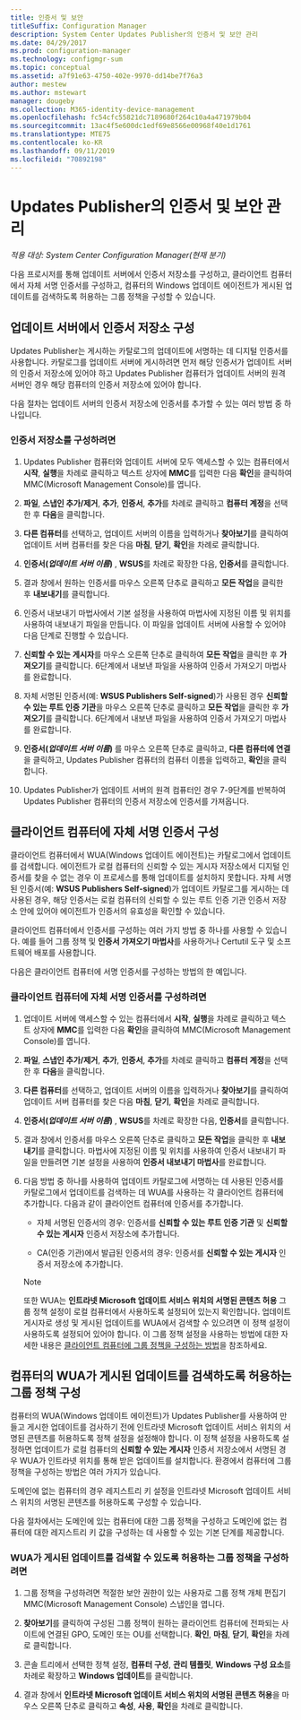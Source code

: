 ```yaml
---
title: 인증서 및 보안
titleSuffix: Configuration Manager
description: System Center Updates Publisher의 인증서 및 보안 관리
ms.date: 04/29/2017
ms.prod: configuration-manager
ms.technology: configmgr-sum
ms.topic: conceptual
ms.assetid: a7f91e63-4750-402e-9970-dd14be7f76a3
author: mestew
ms.author: mstewart
manager: dougeby
ms.collection: M365-identity-device-management
ms.openlocfilehash: fc54cfc55821dc7189680f264c10a4a471979b04
ms.sourcegitcommit: 13ac4f5e600dc1edf69e8566e00968f40e1d1761
ms.translationtype: MTE75
ms.contentlocale: ko-KR
ms.lasthandoff: 09/11/2019
ms.locfileid: "70892198"
---
```

# <a name="manage-certificates-and-security-for-updates-publisher"></a>Updates Publisher의 인증서 및 보안 관리

*적용 대상: System Center Configuration Manager(현재 분기)*

다음 프로시저를 통해 업데이트 서버에서 인증서 저장소를 구성하고, 클라이언트 컴퓨터에서 자체 서명 인증서를 구성하고, 컴퓨터의 Windows 업데이트 에이전트가 게시된 업데이트를 검색하도록 허용하는 그룹 정책을 구성할 수 있습니다.

## <a name="configure-the-certificate-store-on-the-update-server"></a>업데이트 서버에서 인증서 저장소 구성
 Updates Publisher는 게시하는 카탈로그의 업데이트에 서명하는 데 디지털 인증서를 사용합니다. 카탈로그를 업데이트 서버에 게시하려면 먼저 해당 인증서가 업데이트 서버의 인증서 저장소에 있어야 하고 Updates Publisher 컴퓨터가 업데이트 서버의 원격 서버인 경우 해당 컴퓨터의 인증서 저장소에 있어야 합니다.

다음 절차는 업데이트 서버의 인증서 저장소에 인증서를 추가할 수 있는 여러 방법 중 하나입니다.

### <a name="to-configure-the-certificate-store"></a>인증서 저장소를 구성하려면
1.  Updates Publisher 컴퓨터와 업데이트 서버에 모두 액세스할 수 있는 컴퓨터에서 **시작**, **실행**을 차례로 클릭하고 텍스트 상자에 **MMC**를 입력한 다음 **확인**을 클릭하여 MMC(Microsoft Management Console)를 엽니다.

2.  **파일**, **스냅인 추가/제거**, **추가**, **인증서**, **추가**를 차례로 클릭하고 **컴퓨터 계정**을 선택한 후 **다음**을 클릭합니다.

3.  **다른 컴퓨터**를 선택하고, 업데이트 서버의 이름을 입력하거나 **찾아보기**를 클릭하여 업데이트 서버 컴퓨터를 찾은 다음 **마침**, **닫기**, **확인**을 차례로 클릭합니다.

4.  **인증서(*업데이트 서버 이름*)** , **WSUS**를 차례로 확장한 다음, **인증서**를 클릭합니다.

5.  결과 창에서 원하는 인증서를 마우스 오른쪽 단추로 클릭하고 **모든 작업**을 클릭한 후 **내보내기**를 클릭합니다.

6.  인증서 내보내기 마법사에서 기본 설정을 사용하여 마법사에 지정된 이름 및 위치를 사용하여 내보내기 파일을 만듭니다. 이 파일을 업데이트 서버에 사용할 수 있어야 다음 단계로 진행할 수 있습니다.

7.  **신뢰할 수 있는 게시자**를 마우스 오른쪽 단추로 클릭하여 **모든 작업**을 클릭한 후 **가져오기**를 클릭합니다. 6단계에서 내보낸 파일을 사용하여 인증서 가져오기 마법사를 완료합니다.

8.  자체 서명된 인증서(예: **WSUS Publishers Self-signed**)가 사용된 경우 **신뢰할 수 있는 루트 인증 기관**을 마우스 오른쪽 단추로 클릭하고 **모든 작업**을 클릭한 후 **가져오기**를 클릭합니다. 6단계에서 내보낸 파일을 사용하여 인증서 가져오기 마법사를 완료합니다.

9.  **인증서(*업데이트 서버 이름*)** 를 마우스 오른쪽 단추로 클릭하고, **다른 컴퓨터에 연결**을 클릭하고, Updates Publisher 컴퓨터의 컴퓨터 이름을 입력하고, **확인**을 클릭합니다.

10. Updates Publisher가 업데이트 서버의 원격 컴퓨터인 경우 7-9단계를 반복하여 Updates Publisher 컴퓨터의 인증서 저장소에 인증서를 가져옵니다.



## <a name="configure-a-self-signing-certificate-on-client-computers"></a>클라이언트 컴퓨터에 자체 서명 인증서 구성
클라이언트 컴퓨터에서 WUA(Windows 업데이트 에이전트)는 카탈로그에서 업데이트를 검색합니다. 에이전트가 로컬 컴퓨터의 신뢰할 수 있는 게시자 저장소에서 디지털 인증서를 찾을 수 없는 경우 이 프로세스를 통해 업데이트를 설치하지 못합니다. 자체 서명된 인증서(예: **WSUS Publishers Self-signed**)가 업데이트 카탈로그를 게시하는 데 사용된 경우, 해당 인증서는 로컬 컴퓨터의 신뢰할 수 있는 루트 인증 기관 인증서 저장소 안에 있어야 에이전트가 인증서의 유효성을 확인할 수 있습니다.

클라이언트 컴퓨터에서 인증서를 구성하는 여러 가지 방법 중 하나를 사용할 수 있습니다. 예를 들어 그룹 정책 및 **인증서 가져오기 마법사**를 사용하거나 Certutil 도구 및 소프트웨어 배포를 사용합니다.

다음은 클라이언트 컴퓨터에 서명 인증서를 구성하는 방법의 한 예입니다.

### <a name="to-configure-a-self-signing-certificate-on-client-computers"></a>클라이언트 컴퓨터에 자체 서명 인증서를 구성하려면
1. 업데이트 서버에 액세스할 수 있는 컴퓨터에서 **시작**, **실행**을 차례로 클릭하고 텍스트 상자에 **MMC**를 입력한 다음 **확인**을 클릭하여 MMC(Microsoft Management Console)를 엽니다.

2. **파일**, **스냅인 추가/제거**, **추가**, **인증서**, **추가**를 차례로 클릭하고 **컴퓨터 계정**을 선택한 후 **다음**을 클릭합니다.

3. **다른 컴퓨터**를 선택하고, 업데이트 서버의 이름을 입력하거나 **찾아보기**를 클릭하여 업데이트 서버 컴퓨터를 찾은 다음 **마침**, **닫기**, **확인**을 차례로 클릭합니다.

4. **인증서(*업데이트 서버 이름*)** , **WSUS**를 차례로 확장한 다음, **인증서**를 클릭합니다.

5. 결과 창에서 인증서를 마우스 오른쪽 단추로 클릭하고 **모든 작업**을 클릭한 후 **내보내기**를 클릭합니다. 마법사에 지정된 이름 및 위치를 사용하여 인증서 내보내기 파일을 만들려면 기본 설정을 사용하여 **인증서 내보내기 마법사**를 완료합니다.

6. 다음 방법 중 하나를 사용하여 업데이트 카탈로그에 서명하는 데 사용된 인증서를 카탈로그에서 업데이트를 검색하는 데 WUA를 사용하는 각 클라이언트 컴퓨터에 추가합니다. 다음과 같이 클라이언트 컴퓨터에 인증서를 추가합니다.

   -   자체 서명된 인증서의 경우: 인증서를 **신뢰할 수 있는 루트 인증 기관** 및 **신뢰할 수 있는 게시자** 인증서 저장소에 추가합니다.

   -   CA(인증 기관)에서 발급된 인증서의 경우: 인증서를 **신뢰할 수 있는 게시자** 인증서 저장소에 추가합니다.

   > [!NOTE]
   > 또한 WUA는 **인트라넷 Microsoft 업데이트 서비스 위치의 서명된 콘텐츠 허용** 그룹 정책 설정이 로컬 컴퓨터에서 사용하도록 설정되어 있는지 확인합니다. 업데이트 게시자로 생성 및 게시된 업데이트를 WUA에서 검색할 수 있으려면 이 정책 설정이 사용하도록 설정되어 있어야 합니다. 이 그룹 정책 설정을 사용하는 방법에 대한 자세한 내용은 [클라이언트 컴퓨터에 그룹 정책을 구성하는 방법](https://docs.microsoft.com/previous-versions/bb530967(v=technet.10))을 참조하세요.



## <a name="configuring-group-policy-to-allow-wuaon-computers-to-scan-for-published-updates"></a>컴퓨터의 WUA가 게시된 업데이트를 검색하도록 허용하는 그룹 정책 구성
컴퓨터의 WUA(Windows 업데이트 에이전트)가 Updates Publisher를 사용하여 만들고 게시한 업데이트를 검사하기 전에 인트라넷 Microsoft 업데이트 서비스 위치의 서명된 콘텐츠를 허용하도록 정책 설정을 설정해야 합니다. 이 정책 설정을 사용하도록 설정하면 업데이트가 로컬 컴퓨터의 **신뢰할 수 있는 게시자** 인증서 저장소에서 서명된 경우 WUA가 인트라넷 위치를 통해 받은 업데이트를 설치합니다. 환경에서 컴퓨터에 그룹 정책을 구성하는 방법은 여러 가지가 있습니다.

도메인에 없는 컴퓨터의 경우 레지스트리 키 설정을 인트라넷 Microsoft 업데이트 서비스 위치의 서명된 콘텐츠를 허용하도록 구성할 수 있습니다.

다음 절차에서는 도메인에 있는 컴퓨터에 대한 그룹 정책을 구성하고 도메인에 없는 컴퓨터에 대한 레지스트리 키 값을 구성하는 데 사용할 수 있는 기본 단계를 제공합니다.

### <a name="to-configure-group-policy-to-allow-wua-to-scan-for-published-updates"></a>WUA가 게시된 업데이트를 검색할 수 있도록 허용하는 그룹 정책을 구성하려면
1.  그룹 정책을 구성하려면 적절한 보안 권한이 있는 사용자로 그룹 정책 개체 편집기 MMC(Microsoft Management Console) 스냅인을 엽니다.

2.  **찾아보기**를 클릭하여 구성된 그룹 정책이 원하는 클라이언트 컴퓨터에 전파되는 사이트에 연결된 GPO, 도메인 또는 OU를 선택합니다. **확인**, **마침**, **닫기**, **확인**을 차례로 클릭합니다.

3.  콘솔 트리에서 선택한 정책 설정, **컴퓨터 구성**, **관리 템플릿**, **Windows 구성 요소**를 차례로 확장하고 **Windows 업데이트**를 클릭합니다.

4.  결과 창에서 **인트라넷 Microsoft 업데이트 서비스 위치의 서명된 콘텐츠 허용**을 마우스 오른쪽 단추로 클릭하고 **속성**, **사용**, **확인**을 차례로 클릭합니다.
